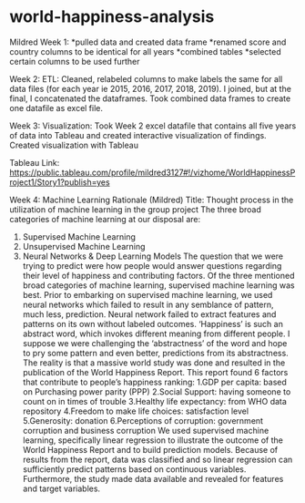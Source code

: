 # world-happiness-analysis

Mildred
Week 1:
*pulled data and created data frame 
*renamed score and country columns to be identical for all years
*combined tables
*selected certain columns to be used further

Week 2: ETL:
Cleaned, relabeled columns to make labels the same for all data files (for each year ie 2015, 2016, 2017, 2018, 2019). I joined, but at the final, I concatenated the dataframes. Took combined data frames to create one datafile as excel file.


Week 3: Visualization:
Took Week 2 excel datafile that contains all five years of data into Tableau and created interactive visualization of findings.
Created visualization with Tableau

Tableau Link:
https://public.tableau.com/profile/mildred3127#!/vizhome/WorldHappinessProject1/Story1?publish=yes


Week 4: Machine Learning Rationale
(Mildred)
Title: Thought process in the utilization of machine learning in the group project
The three broad categories of machine learning at our disposal are:
1)	Supervised Machine Learning
2)	Unsupervised Machine Learning
3)	Neural Networks & Deep Learning Models
The question that we were trying to predict were how people would answer questions regarding their level of happiness and contributing factors.  Of the three mentioned broad categories of machine learning, supervised machine learning was best.  Prior to embarking on supervised machine learning, we used neural networks which failed to result in any semblance of pattern, much less, prediction.  Neural network failed to extract features and patterns on its own without labeled outcomes.  ‘Happiness’ is such an abstract word, which invokes different meaning from different people.  I suppose we were challenging the ‘abstractness’ of the word and hope to pry some pattern and even better, predictions from its abstractness.   
The reality is that a massive world study was done and resulted in the publication of the World Happiness Report.   This report found 6 factors that contribute to people’s happiness ranking:
1.GDP per capita: based on Purchasing power parity (PPP)
2.Social Support: having someone to count on in times of trouble
3.Healthy life expectancy: from WHO data repository
4.Freedom to make life choices: satisfaction level
5.Generosity: donation
6.Perceptions of corruption: government corruption and business corruption
We used supervised machine learning, specifically linear regression to illustrate the outcome of the World Happiness Report and to build prediction models.  Because of results from the report, data was classified and so linear regression can sufficiently predict patterns based on continuous variables.  Furthermore, the study made data available and revealed for features and target variables.     



